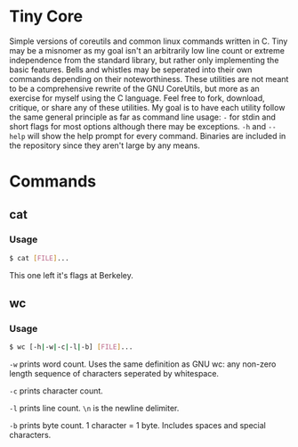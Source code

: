 # Tiny Core

Simple versions of coreutils and common linux commands written in C. Tiny may be a misnomer as my goal isn't an arbitrarily low line count or extreme independence
from the standard library, but rather only implementing the basic features. Bells and whistles may be seperated into their own commands depending on their noteworthiness.
These utilities are not meant to be a comprehensive rewrite of the GNU CoreUtils, but more as an exercise for myself using the C language. Feel free to fork, 
download, critique, or share any of these utilities. My goal is to have each utility follow the same general principle as far as command line usage:
```-``` for stdin and short flags for most options although there may be exceptions. ```-h``` and ```--help``` will 
show the help prompt for every command. Binaries are included in the repository since they aren't large by any means.

# Commands

## cat

### Usage

```bash
$ cat [FILE]...
```

This one left it's flags at Berkeley.

## wc

### Usage

```bash
$ wc [-h|-w|-c|-l|-b] [FILE]...
```
```-w``` prints word count. Uses the same definition as GNU wc: any non-zero length sequence of characters seperated by whitespace.

```-c``` prints character count.

```-l``` prints line count. ```\n``` is the newline delimiter.

```-b``` prints byte count. 1 character = 1 byte. Includes spaces and special characters.

